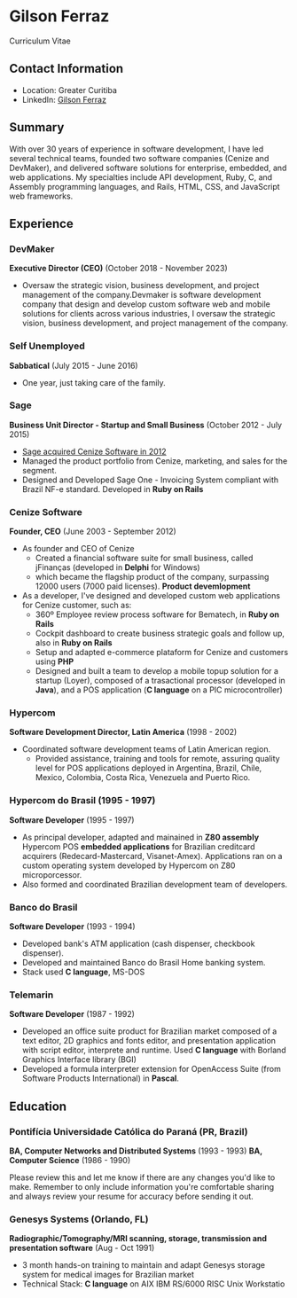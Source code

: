 # Gilson Ferraz

Curriculum Vitae

## Contact Information

- Location: Greater Curitiba
- LinkedIn: [Gilson Ferraz](https://www.linkedin.com/in/gilson-ferraz-a290b64/)

## Summary

With over 30 years of experience in software development, I have led several technical teams, founded two software companies (Cenize and DevMaker), and delivered software solutions for enterprise, embedded, and web applications. My specialties include API development, Ruby, C, and Assembly programming languages, and Rails, HTML, CSS, and JavaScript web frameworks.

## Experience

### DevMaker

**Executive Director (CEO)** (October 2018 - November 2023)

- Oversaw the strategic vision, business development, and project management of the company.Devmaker is software development company that design and develop custom software web and mobile solutions for clients across various industries, I oversaw the strategic vision, business development, and project management of the company.

### Self Unemployed

**Sabbatical** (July 2015 - June 2016)

- One year, just taking care of the family.

### Sage

**Business Unit Director - Startup and Small Business** (October 2012 - July 2015)

- [Sage acquired Cenize Software in 2012](https://mergr.com/the-sage-group-acquires-cenize-inform%C3%A1tica)
- Managed the product portfolio from Cenize, marketing, and sales for the segment.
- Designed and Developed Sage One - Invoicing System compliant with Brazil NF-e standard. Developed in **Ruby on Rails**

### Cenize Software

**Founder, CEO** (June 2003 - September 2012)

- As founder and CEO of Cenize
  - Created a financial software suite for small business, called jFinanças (developed in **Delphi** for Windows)
  - which became the flagship product of the company, surpassing 12000 users (7000 paid licenses). **Product devemlopment**
- As a developer, I've designed and developed custom web applications for Cenize customer, such as:
  - 360º Employee review process software for Bematech, in **Ruby on Rails**
  - Cockpit dashboard to create business strategic goals and follow up, also in **Ruby on Rails**
  - Setup and adapted e-commerce plataform for Cenize and customers using **PHP**
  - Designed and built a team to develop a mobile topup solution for a startup (Loyer), composed of a trasactional processor (developed in **Java**), and a POS application (**C language** on a PIC microcontroller)

### Hypercom

**Software Development Director, Latin America** (1998 - 2002)

- Coordinated software development teams of Latin American region.
  - Provided assistance, training and tools for remote, assuring quality level for POS applications deployed in Argentina, Brazil, Chile, Mexico, Colombia, Costa Rica, Venezuela and Puerto Rico.

### Hypercom do Brasil (1995 - 1997)

**Software Developer** (1995 - 1997)

- As principal developer, adapted and mainained in **Z80 assembly** Hypercom POS **embedded applications** for Brazilian creditcard acquirers (Redecard-Mastercard, Visanet-Amex). Applications ran on a custom operating system developed by Hypercom on Z80 microporcessor.
- Also formed and coordinated Brazilian development team of developers.

### Banco do Brasil

**Software Developer** (1993 - 1994)

- Developed bank's ATM application (cash dispenser, checkbook dispenser).
- Developed and maintained Banco do Brasil Home banking system.
- Stack used **C language**, MS-DOS

### Telemarin

**Software Developer** (1987 - 1992)

- Developed an office suite product for Brazilian market composed of a text editor, 2D graphics and fonts editor, and presentation application with script editor, interprete and runtime. Used **C language** with Borland Graphics Interface library (BGI)
- Developed a formula interpreter extension for OpenAccess Suite (from Software Products International) in **Pascal**.

## Education

### Pontifícia Universidade Católica do Paraná (PR, Brazil)

**BA, Computer Networks and Distributed Systems** (1993 - 1993)
**BA, Computer Science** (1986 - 1990)

Please review this and let me know if there are any changes you'd like to make. Remember to only include information you're comfortable sharing and always review your resume for accuracy before sending it out.

### Genesys Systems (Orlando, FL)

**Radiographic/Tomography/MRI scanning, storage, transmission and  presentation software** (Aug - Oct 1991)

- 3 month hands-on training to maintain and adapt Genesys storage system for medical images for Brazilian market
- Technical Stack: **C language** on AIX IBM RS/6000 RISC Unix Workstatio
